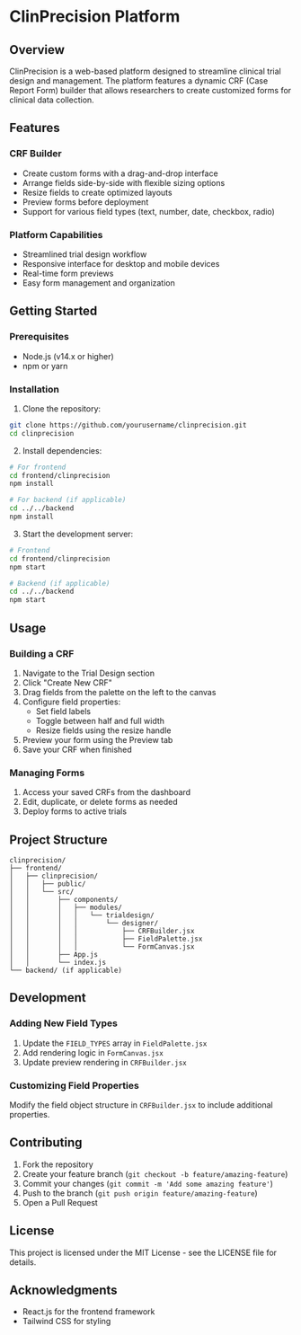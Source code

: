 # ClinPrecision Platform

## Overview
ClinPrecision is a web-based platform designed to streamline clinical trial design and management. The platform features a dynamic CRF (Case Report Form) builder that allows researchers to create customized forms for clinical data collection.

## Features

### CRF Builder
- Create custom forms with a drag-and-drop interface
- Arrange fields side-by-side with flexible sizing options
- Resize fields to create optimized layouts
- Preview forms before deployment
- Support for various field types (text, number, date, checkbox, radio)

### Platform Capabilities
- Streamlined trial design workflow
- Responsive interface for desktop and mobile devices
- Real-time form previews
- Easy form management and organization

## Getting Started

### Prerequisites
- Node.js (v14.x or higher)
- npm or yarn

### Installation

1. Clone the repository:
```bash
git clone https://github.com/yourusername/clinprecision.git
cd clinprecision
```

2. Install dependencies:
```bash
# For frontend
cd frontend/clinprecision
npm install

# For backend (if applicable)
cd ../../backend
npm install
```

3. Start the development server:
```bash
# Frontend
cd frontend/clinprecision
npm start

# Backend (if applicable)
cd ../../backend
npm start
```

## Usage

### Building a CRF

1. Navigate to the Trial Design section
2. Click "Create New CRF"
3. Drag fields from the palette on the left to the canvas
4. Configure field properties:
   - Set field labels
   - Toggle between half and full width
   - Resize fields using the resize handle
5. Preview your form using the Preview tab
6. Save your CRF when finished

### Managing Forms

1. Access your saved CRFs from the dashboard
2. Edit, duplicate, or delete forms as needed
3. Deploy forms to active trials

## Project Structure

```
clinprecision/
├── frontend/
│   ├── clinprecision/
│   │   ├── public/
│   │   └── src/
│   │       ├── components/
│   │       │   ├── modules/
│   │       │   │   └── trialdesign/
│   │       │   │       └── designer/
│   │       │   │           ├── CRFBuilder.jsx
│   │       │   │           ├── FieldPalette.jsx
│   │       │   │           └── FormCanvas.jsx
│   │       ├── App.js
│   │       └── index.js
└── backend/ (if applicable)
```

## Development

### Adding New Field Types

1. Update the `FIELD_TYPES` array in `FieldPalette.jsx`
2. Add rendering logic in `FormCanvas.jsx`
3. Update preview rendering in `CRFBuilder.jsx`

### Customizing Field Properties

Modify the field object structure in `CRFBuilder.jsx` to include additional properties.

## Contributing

1. Fork the repository
2. Create your feature branch (`git checkout -b feature/amazing-feature`)
3. Commit your changes (`git commit -m 'Add some amazing feature'`)
4. Push to the branch (`git push origin feature/amazing-feature`)
5. Open a Pull Request

## License

This project is licensed under the MIT License - see the LICENSE file for details.

## Acknowledgments

- React.js for the frontend framework
- Tailwind CSS for styling